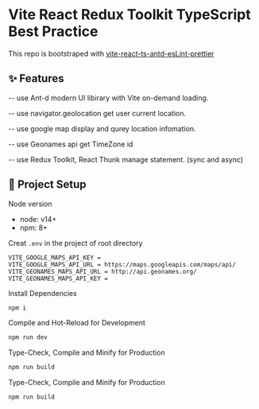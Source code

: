 # Vite React Redux Toolkit TypeScript Best Practice

This repo is bootstraped with [vite-react-ts-antd-esLint-prettier](https://github.com/Malaaaa/vite-react-ts-antd-esLint-prettier)

## ✨ Features

-- use Ant-d modern UI libirary with Vite on-demand loading.

-- use navigator.geolocation get user current location.

-- use google map display and qurey location infomation.

-- use Geonames api get TimeZone id

-- use Redux Toolkit, React Thunk manage statement. (sync and async)

## 💄 Project Setup

Node version

- node: v14+
- npm: 8+

Creat `.env` in the project of root directory

```.env
VITE_GOOGLE_MAPS_API_KEY = 
VITE_GOOGLE_MAPS_API_URL = https://maps.googleapis.com/maps/api/
VITE_GEONAMES_MAPS_API_URL = http://api.geonames.org/
VITE_GEONAMES_MAPS_API_KEY = 
```

Install Dependencies

```bash
npm i
```

Compile and Hot-Reload for Development

```bash
npm run dev
```

Type-Check, Compile and Minify for Production

```bash
npm run build
```

Type-Check, Compile and Minify for Production

```bash
npm run build
```
